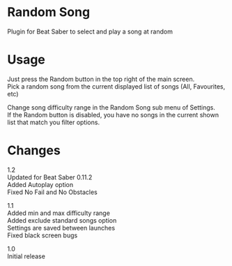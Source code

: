 # Random Song
Plugin for Beat Saber to select and play a song at random  
  
# Usage  
Just press the Random button in the top right of the main screen.  
Pick a random song from the current displayed list of songs (All, Favourites, etc)  
  
Change song difficulty range in the Random Song sub menu of Settings.  
If the Random button is disabled, you have no songs in the current shown list that match you filter options.  
  
# Changes  
1.2  
Updated for Beat Saber 0.11.2  
Added Autoplay option  
Fixed No Fail and No Obstacles  
  
1.1  
Added min and max difficulty range  
Added exclude standard songs option  
Settings are saved between launches  
Fixed black screen bugs  

1.0  
Initial release  
